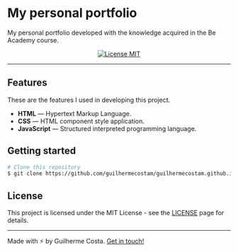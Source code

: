 # My personal portfolio
My personal portfolio developed with the knowledge acquired in the Be Academy course.

<p align="center">
  <a href="https://opensource.org/licenses/MIT">
    <img src="https://img.shields.io/badge/License-MIT-blue.svg" alt="License MIT">
  </a>
</p>

---

## Features

These are the features I used in developing this project.

- **HTML** — Hypertext Markup Language.
- **CSS** — HTML component style application.
- **JavaScript** — Structured interpreted programming language.

## Getting started

```bash
# Clone this repository
$ git clone https://github.com/guilhermecostam/guilhermecostam.github.io.git
```

## License

This project is licensed under the MIT License - see the [LICENSE](https://github.com/guilhermecostam/guilhermecostam.github.io/blob/main/LICENSE) page for details.

---

Made with :zap: by Guilherme Costa. [Get in touch!](https://www.linkedin.com/in/guilhermecostam/)
